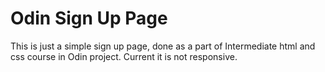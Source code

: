 # Odin Sign Up Page
This is just a simple sign up page, done as a part of Intermediate html and css course in Odin project. Current it is not responsive.